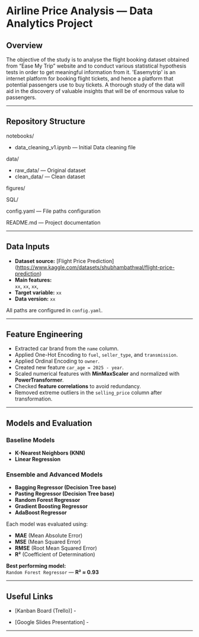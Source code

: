 # Airline Price Analysis — Data Analytics Project

## Overview
The objective of the study is to analyse the flight booking dataset obtained from “Ease My Trip” website and to conduct various statistical hypothesis tests in order to get meaningful information from it. 'Easemytrip' is an internet platform for booking flight tickets, and hence a platform that potential passengers use to buy tickets. A thorough study of the data will aid in the discovery of valuable insights that will be of enormous value to passengers.

---

## Repository Structure

notebooks/  
- data_cleaning_v1.ipynb — Initial Data cleaning file

data/  
- raw_data/ — Original dataset  
- clean_data/ — Clean dataset 

figures/

SQL/

config.yaml — File paths configuration  

README.md — Project documentation  

---

## Data Inputs
- **Dataset source:** [Flight Price Prediction] (https://www.kaggle.com/datasets/shubhambathwal/flight-price-prediction)
- **Main features:**  
  `xx`, `xx`, `xx`,
- **Target variable:** `xx`
- **Data version:** `xx`

All paths are configured in `config.yaml`.

---

## Feature Engineering
- Extracted car brand from the `name` column.  
- Applied One-Hot Encoding to `fuel`, `seller_type`, and `transmission`.  
- Applied Ordinal Encoding to `owner`.  
- Created new feature `car_age = 2025 - year`.  
- Scaled numerical features with **MinMaxScaler** and normalized with **PowerTransformer**.  
- Checked **feature correlations** to avoid redundancy.  
- Removed extreme outliers in the `selling_price` column after transformation.

---

## Models and Evaluation

### Baseline Models
- **K-Nearest Neighbors (KNN)**  
- **Linear Regression**

### Ensemble and Advanced Models
- **Bagging Regressor (Decision Tree base)**  
- **Pasting Regressor (Decision Tree base)**  
- **Random Forest Regressor**  
- **Gradient Boosting Regressor**  
- **AdaBoost Regressor**

Each model was evaluated using:
- **MAE** (Mean Absolute Error)  
- **MSE** (Mean Squared Error)  
- **RMSE** (Root Mean Squared Error)  
- **R²** (Coefficient of Determination)

**Best performing model:**  
 `Random Forest Regressor` — **R² ≈ 0.93**

---

## Useful Links  

- [Kanban Board (Trello)] - 


- [Google Slides Presentation] - 


---
